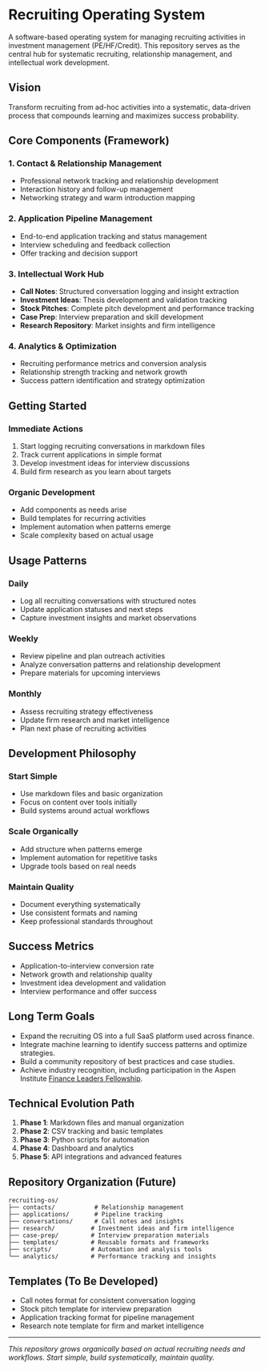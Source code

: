 # Recruiting Operating System

A software-based operating system for managing recruiting activities in investment management (PE/HF/Credit). This repository serves as the central hub for systematic recruiting, relationship management, and intellectual work development.

## Vision
Transform recruiting from ad-hoc activities into a systematic, data-driven process that compounds learning and maximizes success probability.

## Core Components (Framework)

### 1. Contact & Relationship Management
- Professional network tracking and relationship development
- Interaction history and follow-up management
- Networking strategy and warm introduction mapping

### 2. Application Pipeline Management  
- End-to-end application tracking and status management
- Interview scheduling and feedback collection
- Offer tracking and decision support

### 3. Intellectual Work Hub
- **Call Notes**: Structured conversation logging and insight extraction
- **Investment Ideas**: Thesis development and validation tracking
- **Stock Pitches**: Complete pitch development and performance tracking
- **Case Prep**: Interview preparation and skill development
- **Research Repository**: Market insights and firm intelligence

### 4. Analytics & Optimization
- Recruiting performance metrics and conversion analysis
- Relationship strength tracking and network growth
- Success pattern identification and strategy optimization

## Getting Started

### Immediate Actions
1. Start logging recruiting conversations in markdown files
2. Track current applications in simple format
3. Develop investment ideas for interview discussions
4. Build firm research as you learn about targets

### Organic Development
- Add components as needs arise
- Build templates for recurring activities  
- Implement automation when patterns emerge
- Scale complexity based on actual usage

## Usage Patterns

### Daily
- Log all recruiting conversations with structured notes
- Update application statuses and next steps
- Capture investment insights and market observations

### Weekly  
- Review pipeline and plan outreach activities
- Analyze conversation patterns and relationship development
- Prepare materials for upcoming interviews

### Monthly
- Assess recruiting strategy effectiveness
- Update firm research and market intelligence
- Plan next phase of recruiting activities

## Development Philosophy

### Start Simple
- Use markdown files and basic organization
- Focus on content over tools initially
- Build systems around actual workflows

### Scale Organically
- Add structure when patterns emerge
- Implement automation for repetitive tasks
- Upgrade tools based on real needs

### Maintain Quality
- Document everything systematically
- Use consistent formats and naming
- Keep professional standards throughout

## Success Metrics
- Application-to-interview conversion rate
- Network growth and relationship quality
- Investment idea development and validation
- Interview performance and offer success

## Long Term Goals
- Expand the recruiting OS into a full SaaS platform used across finance.
- Integrate machine learning to identify success patterns and optimize strategies.
- Build a community repository of best practices and case studies.
- Achieve industry recognition, including participation in the Aspen Institute [Finance Leaders Fellowship](https://www.aspeninstitute.org/news/finance-leaders-fellowship-2025-class/).

## Technical Evolution Path
1. **Phase 1**: Markdown files and manual organization
2. **Phase 2**: CSV tracking and basic templates
3. **Phase 3**: Python scripts for automation
4. **Phase 4**: Dashboard and analytics
5. **Phase 5**: API integrations and advanced features

## Repository Organization (Future)
```
recruiting-os/
├── contacts/           # Relationship management
├── applications/       # Pipeline tracking  
├── conversations/      # Call notes and insights
├── research/          # Investment ideas and firm intelligence
├── case-prep/         # Interview preparation materials
├── templates/         # Reusable formats and frameworks
├── scripts/           # Automation and analysis tools
└── analytics/         # Performance tracking and insights
```

## Templates (To Be Developed)
- Call notes format for consistent conversation logging
- Stock pitch template for interview preparation
- Application tracking format for pipeline management
- Research note template for firm and market intelligence

---

*This repository grows organically based on actual recruiting needs and workflows. Start simple, build systematically, maintain quality.*
